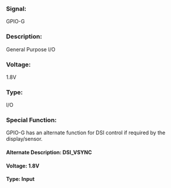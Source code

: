 ### Signal:
GPIO-G 

### Description:
General Purpose I/O

### Voltage:
1.8V

### Type:
I/O

### Special Function:
GPIO-G has an alternate function for DSI control if required by the display/sensor.
#### Alternate Description: DSI_VSYNC  
#### Voltage: 1.8V
#### Type: Input